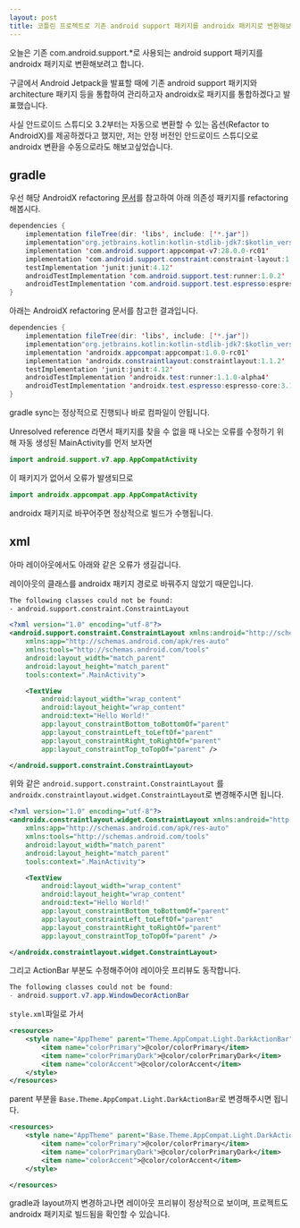 ```yaml
---
layout: post
title: 코틀린 프로젝트로 기존 android support 패키지를 androidx 패키지로 변환해보기
---
```


오늘은 기존 com.android.support.*로 사용되는 android support 패키지를 androidx 패키지로 변환해보려고 합니다.

구글에서 Android Jetpack을 발표할 때에 기존 android support 패키지와 architecture 패키지 등을 통합하여 관리하고자 androidx로 패키지를 통합하겠다고 발표했습니다.

사실 안드로이드 스튜디오 3.2부터는 자동으로 변환할 수 있는 옵션(Refactor to AndroidX)를 제공하겠다고 했지만, 저는 안정 버전인 안드로이드 스튜디오로 androidx 변환을 수동으로라도 해보고싶었습니다.

## gradle

우선 해당  AndroidX refactoring [문서](https://developer.android.com/topic/libraries/support-library/refactor)를 참고하여 아래 의존성 패키지를 refactoring 해봅시다.

```java
dependencies {
    implementation fileTree(dir: 'libs', include: ['*.jar'])
    implementation"org.jetbrains.kotlin:kotlin-stdlib-jdk7:$kotlin_version"
    implementation 'com.android.support:appcompat-v7:28.0.0-rc01'
    implementation 'com.android.support.constraint:constraint-layout:1.1.2'
    testImplementation 'junit:junit:4.12'
    androidTestImplementation 'com.android.support.test:runner:1.0.2'
    androidTestImplementation 'com.android.support.test.espresso:espresso-core:3.0.2'
}
```

아래는 AndroidX refactoring 문서를 참고한 결과입니다.

```java
dependencies {
    implementation fileTree(dir: 'libs', include: ['*.jar'])
    implementation"org.jetbrains.kotlin:kotlin-stdlib-jdk7:$kotlin_version"
    implementation 'androidx.appcompat:appcompat:1.0.0-rc01'
    implementation 'androidx.constraintlayout:constraintlayout:1.1.2'
    testImplementation 'junit:junit:4.12'
    androidTestImplementation 'androidx.test:runner:1.1.0-alpha4'
    androidTestImplementation 'androidx.test.espresso:espresso-core:3.1.0-alpha4'
}
```

gradle sync는 정상적으로 진행되나 바로 컴파일이 안됩니다.

Unresolved reference 라면서 패키지를 찾을 수 없을 때 나오는 오류를 수정하기 위해 자동 생성된 MainActivity를 먼저 보자면

```java
import android.support.v7.app.AppCompatActivity
```

이 패키지가 없어서 오류가 발생되므로

```java
import androidx.appcompat.app.AppCompatActivity
```

androidx 패키지로 바꾸어주면 정상적으로 빌드가 수행됩니다.

## xml

아마 레이아웃에서도 아래와 같은 오류가 생길겁니다.

레이아웃의 클래스를 androidx 패키지 경로로 바꿔주지 않았기 때문입니다.

```xml
The following classes could not be found:
- android.support.constraint.ConstraintLayout
```

```xml
<?xml version="1.0" encoding="utf-8"?>
<android.support.constraint.ConstraintLayout xmlns:android="http://schemas.android.com/apk/res/android"
    xmlns:app="http://schemas.android.com/apk/res-auto"
    xmlns:tools="http://schemas.android.com/tools"
    android:layout_width="match_parent"
    android:layout_height="match_parent"
    tools:context=".MainActivity">

    <TextView
        android:layout_width="wrap_content"
        android:layout_height="wrap_content"
        android:text="Hello World!"
        app:layout_constraintBottom_toBottomOf="parent"
        app:layout_constraintLeft_toLeftOf="parent"
        app:layout_constraintRight_toRightOf="parent"
        app:layout_constraintTop_toTopOf="parent" />

</android.support.constraint.ConstraintLayout>
```

위와 같은 ```android.support.constraint.ConstraintLayout``` 를 ```androidx.constraintlayout.widget.ConstraintLayout```로 변경해주시면 됩니다.

```xml
<?xml version="1.0" encoding="utf-8"?>
<androidx.constraintlayout.widget.ConstraintLayout xmlns:android="http://schemas.android.com/apk/res/android"
    xmlns:app="http://schemas.android.com/apk/res-auto"
    xmlns:tools="http://schemas.android.com/tools"
    android:layout_width="match_parent"
    android:layout_height="match_parent"
    tools:context=".MainActivity">

    <TextView
        android:layout_width="wrap_content"
        android:layout_height="wrap_content"
        android:text="Hello World!"
        app:layout_constraintBottom_toBottomOf="parent"
        app:layout_constraintLeft_toLeftOf="parent"
        app:layout_constraintRight_toRightOf="parent"
        app:layout_constraintTop_toTopOf="parent" />

</androidx.constraintlayout.widget.ConstraintLayout>
```

그리고 ActionBar 부분도 수정해주어야 레이아웃 프리뷰도 동작합니다.

```java
The following classes could not be found:
- android.support.v7.app.WindowDecorActionBar 
```

```style.xml```파일로 가서

```xml
<resources>
    <style name="AppTheme" parent="Theme.AppCompat.Light.DarkActionBar">
        <item name="colorPrimary">@color/colorPrimary</item>
        <item name="colorPrimaryDark">@color/colorPrimaryDark</item>
        <item name="colorAccent">@color/colorAccent</item>
    </style>
</resources>
```

parent 부분을 ```Base.Theme.AppCompat.Light.DarkActionBar```로 변경해주시면 됩니다.

```xml
<resources>
    <style name="AppTheme" parent="Base.Theme.AppCompat.Light.DarkActionBar">
        <item name="colorPrimary">@color/colorPrimary</item>
        <item name="colorPrimaryDark">@color/colorPrimaryDark</item>
        <item name="colorAccent">@color/colorAccent</item>
    </style>

</resources>
```

gradle과 layout까지 변경하고나면 레이아웃 프리뷰이 정상적으로 보이며,  프로젝트도 androidx 패키지로 빌드됨을 확인할 수 있습니다.